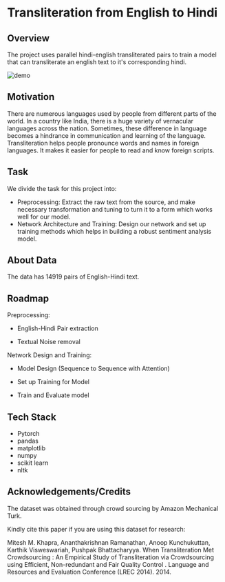 # Transliteration from English to Hindi

## Overview
The project uses parallel hindi-english transliterated pairs to train a model that can transliterate an english text to it's corresponding hindi.  

![demo](https://user-images.githubusercontent.com/35737849/191872651-3d40f133-3820-4b27-a250-6e8b82f1608f.PNG)
<br/>

## Motivation

There are numerous languages used by people from different parts of the world. In a country like India, there is a huge variety of vernacular languages across the nation. Sometimes, these difference in language becomes a hindrance in communication and learning of the language. Transliteration helps people pronounce words and names in foreign languages. It makes it easier for people to read and know foreign scripts.

## Task

We divide the task for this project into:
- Preprocessing: Extract the raw text from the source, and make necessary transformation and tuning to turn it to a form which works well for our model.
- Network Architecture and Training: Design our network and set up training methods which helps in building a robust sentiment analysis model. 

## About Data

The data has 14919 pairs of English-Hindi text.


## Roadmap

Preprocessing:

- English-Hindi Pair extraction 

- Textual Noise removal


Network Design and Training:

- Model Design (Sequence to Sequence with Attention)

- Set up Training for Model

- Train and Evaluate model


## Tech Stack

- Pytorch
- pandas
- matplotlib
- numpy
- scikit learn
- nltk



## Acknowledgements/Credits

 The dataset was obtained through crowd sourcing by Amazon Mechanical Turk. 

 Kindly cite this paper if you are using this dataset for research:

Mitesh M. Khapra, Ananthakrishnan Ramanathan, Anoop Kunchukuttan, Karthik Visweswariah, Pushpak Bhattacharyya. When Transliteration Met Crowdsourcing : An Empirical Study of Transliteration via Crowdsourcing using Efficient, Non-redundant and Fair Quality Control . Language and Resources and Evaluation Conference (LREC 2014). 2014.
